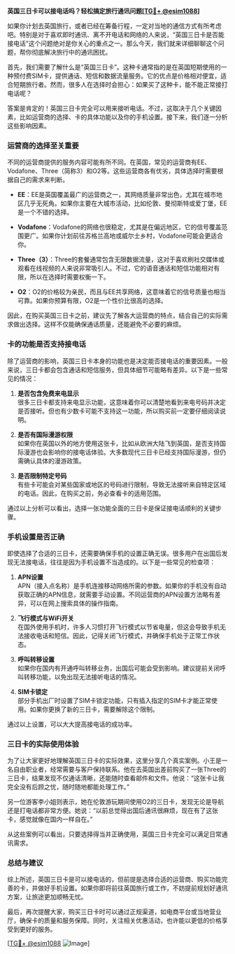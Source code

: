 **英国三日卡可以接电话吗？轻松搞定旅行通讯问题[[TG💪+ @esim1088](https://t.me/s/esim1088)]**

如果你计划去英国旅行，或者已经在筹备行程，一定对当地的通信方式有所考虑吧。特别是对于喜欢即时通讯、离不开电话和网络的人来说，“英国三日卡是否能接电话”这个问题绝对是你关心的重点之一。那么今天，我们就来详细聊聊这个问题，帮你彻底解决旅行中的通讯困扰。

首先，我们需要了解什么是“英国三日卡”。这种卡通常指的是在英国短期使用的一种预付费SIM卡，提供通话、短信和数据流量服务。它的优点是价格相对便宜，适合短期旅行者。然而，很多人在选择时会担心：如果买了这种卡，能不能正常接打电话呢？

答案是肯定的！英国三日卡完全可以用来接听电话。不过，这取决于几个关键因素，比如运营商的选择、卡的具体功能以及你的手机设置。接下来，我们逐一分析这些影响因素。

### **运营商的选择至关重要**

不同的运营商提供的服务内容可能有所不同。在英国，常见的运营商有EE、Vodafone、Three（简称3）和O2等。这些运营商各有优劣，具体选择时需要根据自己的需求来判断。

- **EE**：EE是英国覆盖最广的运营商之一，其网络质量非常出色，尤其在城市地区几乎无死角。如果你主要在大城市活动，比如伦敦、曼彻斯特或爱丁堡，EE是一个不错的选择。
  
- **Vodafone**：Vodafone的网络也很稳定，尤其是在偏远地区，它的信号覆盖范围更广。如果你计划前往苏格兰高地或威尔士乡村，Vodafone可能会更适合你。

- **Three（3）**：Three的套餐通常包含无限数据流量，这对于喜欢刷社交媒体或观看在线视频的人来说非常吸引人。不过，它的语音通话和短信功能相对有限，所以在选择时需要权衡一下。

- **O2**：O2的价格较为亲民，而且与EE共享网络，这意味着它的信号质量也相当可靠。如果你预算有限，O2是一个性价比很高的选择。

因此，在购买英国三日卡之前，建议先了解各大运营商的特点，结合自己的实际需求做出选择。这样不仅能确保通话质量，还能避免不必要的麻烦。

### **卡的功能是否支持接电话**

除了运营商的影响，英国三日卡本身的功能也是决定能否接电话的重要因素。一般来说，三日卡都会包含通话和短信服务，但具体细节可能略有差异。以下是一些常见的情况：

1. **是否包含免费来电显示**  
   很多三日卡都支持来电显示功能，这意味着你可以清楚地看到来电号码并决定是否接听。但也有少数卡可能不支持这一功能，所以购买前一定要仔细阅读说明。

2. **是否有国际漫游权限**  
   如果你在英国以外的地方使用这张卡，比如从欧洲大陆飞到英国，是否支持国际漫游也会影响你的接电话体验。大多数现代三日卡已经支持国际漫游，但仍需确认具体的漫游政策。

3. **是否限制特定号码**  
   有些卡可能会对某些国家或地区的号码进行限制，导致无法接听来自特定区域的电话。因此，在购买之前，务必查看卡的适用范围。

通过以上分析可以看出，选择一张功能全面的三日卡是保证接电话顺利的关键步骤。

### **手机设置是否正确**

即使选择了合适的三日卡，还需要确保手机的设置正确无误。很多用户在出国后发现无法接电话，往往是因为手机设置不当造成的。以下是一些常见的检查项：

1. **APN设置**  
   APN（接入点名称）是手机连接移动网络所需的参数。如果你的手机没有自动获取正确的APN信息，就需要手动设置。不同运营商的APN设置方法略有差异，可以在网上搜索具体的操作指南。

2. **飞行模式与WiFi开关**  
   在国外使用手机时，许多人习惯打开飞行模式以节省电量，但这会导致手机无法接收电话和短信。因此，记得关闭飞行模式，并确保手机处于正常工作状态。

3. **呼叫转移设置**  
   如果你在国内有开通呼叫转移业务，出国后可能会受到影响。建议提前关闭呼叫转移功能，以免出现无法接听电话的情况。

4. **SIM卡锁定**  
   部分手机出厂时设置了SIM卡锁定功能，只有插入指定的SIM卡才能正常使用。如果你更换了新的三日卡，需要解除这个限制。

通过以上设置，可以大大提高接电话的成功率。

### **三日卡的实际使用体验**

为了让大家更好地理解英国三日卡的实际效果，这里分享几个真实案例。小王是一名自由职业者，经常需要与客户保持联系。他在去英国出差前购买了一张Three的三日卡，结果发现不仅通话清晰，还能随时查看邮件和文件。他说：“这张卡让我完全没有后顾之忧，随时随地都能处理工作。”

另一位游客李小姐则表示，她在伦敦游玩期间使用O2的三日卡，发现无论是导航还是打电话都非常方便。她说：“以前总觉得出国后通讯很麻烦，现在有了这张卡，感觉就像在国内一样自在。”

从这些案例可以看出，只要选择得当并正确使用，英国三日卡完全可以满足日常通讯需求。

### **总结与建议**

综上所述，英国三日卡是可以接电话的，但前提是选择合适的运营商、购买功能完善的卡，并做好手机设置。如果你即将前往英国旅行或工作，不妨提前规划好通讯方案，让旅途更加顺畅无忧。

最后，再次提醒大家，购买三日卡时可以通过正规渠道，如电商平台或当地营业厅，确保卡的质量和服务保障。同时，关注相关优惠活动，也许能以更低的价格享受到更好的服务。

[[TG💪+ @esim1088](https://t.me/s/esim1088) ![Image](https://i.postimg.cc/4NQfJmqS/Snipaste-2025-05-13-00-14-12.png)]